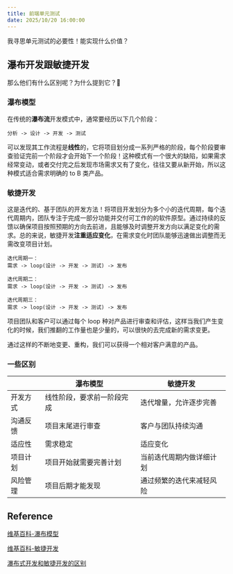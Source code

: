 ```yaml
---
title: 前端单元测试
date: 2025/10/20 16:00:00
---
```


我寻思单元测试的必要性！能实现什么价值？

## 瀑布开发跟敏捷开发

那么他们有什么区别呢？为什么提到它？🤔

### 瀑布模型

在传统的**瀑布流**开发模式中，通常要经历以下几个阶段：

``` 
分析 -> 设计 -> 开发 -> 测试
```

可以发现其工作流程是**线性**的，它将项目划分成一系列严格的阶段，每个阶段要审查验证完前一个阶段才会开始下一个阶段！这种模式有一个很大的缺陷，如果需求经常变动，或者交付完之后发现市场需求又有了变化，往往又要从新开始，所以这种模式适合需求明确的 to B 类产品。

### 敏捷开发

这是迭代的、基于团队的开发方法！将项目开发划分为多个小的迭代周期，每个迭代周期内，团队专注于完成一部分功能并交付可工作的的软件原型。通过持续的反馈以确保项目按照预期的方向去前进，且能够及时调整开发方向以满足变化的需求。总的来说，敏捷开发**注重适应变化**，在需求变化时团队能够迅速做出调整而无需改变项目计划。

```
迭代周期一：
需求 -> loop(设计 -> 开发 -> 测试) -> 发布

迭代周期二：
需求 -> loop(设计 -> 开发 -> 测试) -> 发布

迭代周期三：
需求 -> loop(设计 -> 开发 -> 测试) -> 发布
```

项目团队和客户可以通过每个 loop 种对产品进行审查和评估，这样当我们产生变化的时候，我们推翻的工作量也是少量的，可以很快的去完成新的需求变更。

通过这样的不断地变更、重构，我们可以获得一个相对客户满意的产品。

### 一些区别

|          | 瀑布模型                   | 敏捷开发                 |
| -------- | -------------------------- | ------------------------ |
| 开发方式 | 线性阶段，要求前一阶段完成 | 迭代增量，允许逐步完善   |
| 沟通反馈 | 项目末尾进行审查           | 客户与团队持续沟通       |
| 适应性   | 需求稳定                   | 适应变化                 |
| 项目计划 | 项目开始就需要完善计划     | 当前迭代周期内做详细计划 |
| 风险管理 | 项目后期才能发现           | 通过频繁的迭代来减轻风险 |



## Reference

[维基百科-瀑布模型](https://zh.wikipedia.org/wiki/%E7%80%91%E5%B8%83%E6%A8%A1%E5%9E%8B)

[维基百科-敏捷开发](https://zh.wikipedia.org/wiki/%E6%95%8F%E6%8D%B7%E8%BD%AF%E4%BB%B6%E5%BC%80%E5%8F%91)

[瀑布式开发和敏捷开发的区别](https://www.minjiekaifa.com/agilearticles/agile-model-and-waterfall-model-80095.mhtml)
